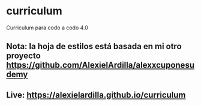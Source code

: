 # curriculum
Curriculum para codo a codo 4.0

## Nota: la hoja de estilos está basada en mi otro proyecto https://github.com/AlexielArdilla/alexxcuponesudemy 

## Live: https://alexielardilla.github.io/curriculum
